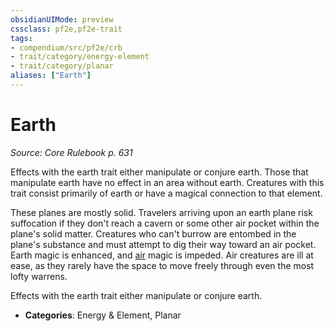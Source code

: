 ```yaml
---
obsidianUIMode: preview
cssclass: pf2e,pf2e-trait
tags:
- compendium/src/pf2e/crb
- trait/category/energy-element
- trait/category/planar
aliases: ["Earth"]
---
```

# Earth  
*Source: Core Rulebook p. 631*  

Effects with the earth trait either manipulate or conjure earth. Those that manipulate earth have no effect in an area without earth. Creatures with this trait consist primarily of earth or have a magical connection to that element.

These planes are mostly solid. Travelers arriving upon an earth plane risk suffocation if they don't reach a cavern or some other air pocket within the plane's solid matter. Creatures who can't burrow are entombed in the plane's substance and must attempt to dig their way toward an air pocket. Earth magic is enhanced, and [air](air.md) magic is impeded. Air creatures are ill at ease, as they rarely have the space to move freely through even the most lofty warrens.

Effects with the earth trait either manipulate or conjure earth.

- **Categories**: Energy & Element, Planar
